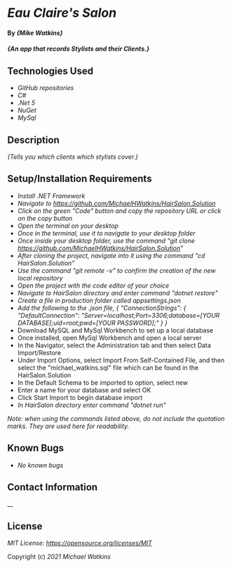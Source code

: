 # _Eau Claire's Salon_

#### By _**{Mike Watkins}**_

#### _{An app that records Stylists and their Clients.}_

## Technologies Used

* _GitHub repositories_
* _C#_
* _.Net 5_
* _NuGet_
* _MySql_



## Description

_{Tells you which clients which stylists cover.}_

## Setup/Installation Requirements

* _Install .NET Framework_
* _Navigate to https://github.com/MichaelHWatkins/HairSalon.Solution_
* _Click on the green "Code" button and copy the repository URL or click on the copy button_
* _Open the terminal on your desktop_
* _Once in the terminal, use it to navigate to your desktop folder_
* _Once inside your desktop folder, use the command "git clone https://github.com/MichaelHWatkins/HairSalon.Solution"_
* _After cloning the project, navigate into it using the command "cd HairSalon.Solution"_
* _Use the command "git remote -v" to confirm the creation of the new local repository_
* _Open the project with the code editor of your choice_
* _Navigate to HairSalon directory and enter command "dotnet restore"_
* _Create a file in production folder called appsettings.json_
* _Add the following to the .json file, {
"ConnectionStrings": {
"DefaultConnection": "Server=localhost;Port=3306;database=[YOUR DATABASE];uid=root;pwd=[YOUR PASSWORD];"
}
}_
* Download MySQL and MySql Workbench to set up a local database
* Once installed, open MySql Workbench and open a local server
* In the Navigator, select the Administration tab and then select Data Import/Restore
* Under Import Options, select Import From Self-Contained File, and then select the "michael_watkins.sql" file which can be found in the HairSalon.Solution
* In the Default Schema to be imported to option, select new
* Enter a name for your database and select OK
* Click Start Import to begin database import
* _In HairSalon directory enter command "dotnet run"_

_Note: when using the commands listed above, do not include the quotation marks. They are used here for readability._

## Known Bugs

* _No known bugs_

## Contact Information
__

## License
_MIT License: https://opensource.org/licenses/MIT_

Copyright (c) _2021_ _Michael Watkins_